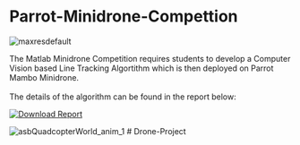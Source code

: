 # Parrot-Minidrone-Compettion
![maxresdefault](https://user-images.githubusercontent.com/116753318/204908836-bd0e92c8-d5b3-4104-817c-fa9f3d40e68d.jpg)

The Matlab Minidrone Competition requires students to develop a Computer Vision based Line Tracking Algortithm which is then deployed on Parrot Mambo Minidrone.\
 \
The details of the algorithm can be found in the report below:

[![Download Report](https://user-images.githubusercontent.com/116753318/205126718-c369f6b5-e110-49ad-aade-f106a6b76788.png)](https://github.com/Rutwik1000/Parrot-Minidrone-Compettion/blob/f176186176548ac9ab66335d6225048e436e043c/Parrot_Minidrone_Competition_report.pdf)

![asbQuadcopterWorld_anim_1](https://user-images.githubusercontent.com/116753318/204905683-63de38bc-d17c-4094-852d-123678a71b08.gif)
#   D r o n e - P r o j e c t  
 